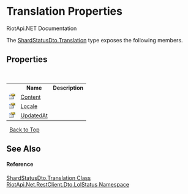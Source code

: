 # Translation Properties
RiotApi.NET Documentation 

The <a href="e6c9c35e-b1fe-7afa-e75b-7f39e3b92eb4">ShardStatusDto.Translation</a> type exposes the following members.


## Properties
&nbsp;<table><tr><th></th><th>Name</th><th>Description</th></tr><tr><td>![Public property](media/pubproperty.gif "Public property")</td><td><a href="e44d0f14-ddb7-6e3e-3886-e8b7889ef129">Content</a></td><td></td></tr><tr><td>![Public property](media/pubproperty.gif "Public property")</td><td><a href="cbbe2e07-2bad-ff1b-0fe8-17c2eb63bc1b">Locale</a></td><td></td></tr><tr><td>![Public property](media/pubproperty.gif "Public property")</td><td><a href="d18db341-3c0d-27a7-28b9-5da66add253f">UpdatedAt</a></td><td></td></tr></table>&nbsp;
<a href="#translation-properties">Back to Top</a>

## See Also


#### Reference
<a href="e6c9c35e-b1fe-7afa-e75b-7f39e3b92eb4">ShardStatusDto.Translation Class</a><br /><a href="66f53e8a-3927-5030-7a13-b2f33de3f826">RiotApi.Net.RestClient.Dto.LolStatus Namespace</a><br />